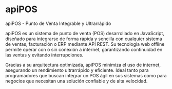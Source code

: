 # apiPOS

apiPOS - Punto de Venta Integrable y Ultrarrápido

apiPOS es un sistema de punto de venta (POS) desarrollado en JavaScript, diseñado para integrarse de forma rápida y sencilla con cualquier sistema de ventas, facturación o ERP mediante API REST. Su tecnología web offline permite operar con o sin conexión a internet, garantizando continuidad en las ventas y evitando interrupciones.

Gracias a su arquitectura optimizada, apiPOS minimiza el uso de internet, asegurando un rendimiento ultrarrápido y eficiente. Ideal tanto para programadores que buscan integrar un POS ágil en sus sistemas como para negocios que necesitan una solución confiable y de alta velocidad.
